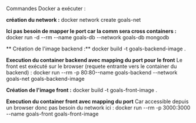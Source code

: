 Commandes Docker a exécuter :

**création du network :**
docker network create goals-net

**Ici pas besoin de mapper le port car la comm sera cross containers :**
docker run -d --rm --name goals-db --network goals-db mongodb

** Création de l'image backend :**
docker build -t goals-backend-image .

**Execution du container backend avec mapping du port pour le front**
Le front est exécuté sur le browser (requete entrante vers le container du backend) :
docker run --rm -p 80:80--name goals-backend --network goals-net goals-backend-image

**Création de l'image front :**
docker build -t goals-front-image .

**Execution du container front avec mapping du port**
Car accessible depuis un browser donc pas besoin du network ici :
docker run --rm -p 3000:3000 --name goals-front goals-front-image

